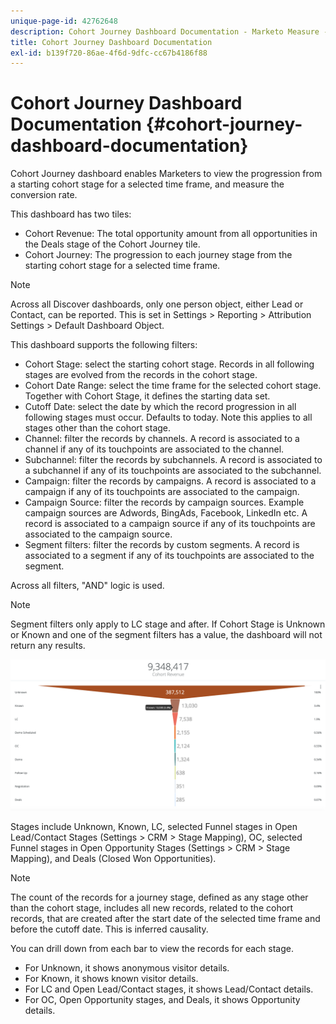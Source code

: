 ```yaml
---
unique-page-id: 42762648
description: Cohort Journey Dashboard Documentation - Marketo Measure - Product Documentation
title: Cohort Journey Dashboard Documentation
exl-id: b139f720-86ae-4f6d-9dfc-cc67b4186f88
---
```

# Cohort Journey Dashboard Documentation {#cohort-journey-dashboard-documentation}

Cohort Journey dashboard enables Marketers to view the progression from a starting cohort stage for a selected time frame, and measure the conversion rate.

This dashboard has two tiles:

* Cohort Revenue: The total opportunity amount from all opportunities in the Deals stage of the Cohort Journey tile.
* Cohort Journey: The progression to each journey stage from the starting cohort stage for a selected time frame.

>[!NOTE]
>
>Across all Discover dashboards, only one person object, either Lead or Contact, can be reported. This is set in Settings > Reporting > Attribution Settings > Default Dashboard Object.

This dashboard supports the following filters:

* Cohort Stage: select the starting cohort stage. Records in all following stages are evolved from the records in the cohort stage.
* Cohort Date Range: select the time frame for the selected cohort stage. Together with Cohort Stage, it defines the starting data set.
* Cutoff Date: select the date by which the record progression in all following stages must occur. Defaults to today. Note this applies to all stages other than the cohort stage.
* Channel: filter the records by channels. A record is associated to a channel if any of its touchpoints are associated to the channel.
* Subchannel: filter the records by subchannels. A record is associated to a subchannel if any of its touchpoints are associated to the subchannel.
* Campaign: filter the records by campaigns. A record is associated to a campaign if any of its touchpoints are associated to the campaign.
* Campaign Source: filter the records by campaign sources. Example campaign sources are Adwords, BingAds, Facebook, LinkedIn etc. A record is associated to a campaign source if any of its touchpoints are associated to the campaign source.
* Segment filters: filter the records by custom segments. A record is associated to a segment if any of its touchpoints are associated to the segment.

Across all filters, "AND" logic is used.

>[!NOTE]
>
>Segment filters only apply to LC stage and after. If Cohort Stage is Unknown or Known and one of the segment filters has a value, the dashboard will not return any results.

![](assets/one-2.png)

Stages include Unknown, Known, LC, selected Funnel stages in Open Lead/Contact Stages (Settings > CRM > Stage Mapping), OC, selected Funnel stages in Open Opportunity Stages (Settings > CRM > Stage Mapping), and Deals (Closed Won Opportunities).

>[!NOTE]
>
>The count of the records for a journey stage, defined as any stage other than the cohort stage, includes all new records, related to the cohort records, that are created after the start date of the selected time frame and before the cutoff date. This is inferred causality.

You can drill down from each bar to view the records for each stage.

* For Unknown, it shows anonymous visitor details.
* For Known, it shows known visitor details.
* For LC and Open Lead/Contact stages, it shows Lead/Contact details.
* For OC, Open Opportunity stages, and Deals, it shows Opportunity details.

